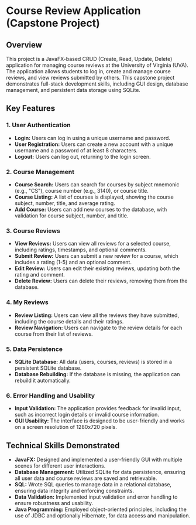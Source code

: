 # Course Review Application (Capstone Project)

## Overview

This project is a JavaFX-based CRUD (Create, Read, Update, Delete) application for managing course reviews at the University of Virginia (UVA). The application allows students to log in, create and manage course reviews, and view reviews submitted by others. This capstone project demonstrates full-stack development skills, including GUI design, database management, and persistent data storage using SQLite.

## Key Features

### 1. User Authentication
   - **Login:** Users can log in using a unique username and password.
   - **User Registration:** Users can create a new account with a unique username and a password of at least 8 characters.
   - **Logout:** Users can log out, returning to the login screen.

### 2. Course Management
   - **Course Search:** Users can search for courses by subject mnemonic (e.g., "CS"), course number (e.g., 3140), or course title.
   - **Course Listing:** A list of courses is displayed, showing the course subject, number, title, and average rating.
   - **Add Course:** Users can add new courses to the database, with validation for course subject, number, and title.

### 3. Course Reviews
   - **View Reviews:** Users can view all reviews for a selected course, including ratings, timestamps, and optional comments.
   - **Submit Review:** Users can submit a new review for a course, which includes a rating (1-5) and an optional comment.
   - **Edit Review:** Users can edit their existing reviews, updating both the rating and comment.
   - **Delete Review:** Users can delete their reviews, removing them from the database.

### 4. My Reviews
   - **Review Listing:** Users can view all the reviews they have submitted, including the course details and their ratings.
   - **Review Navigation:** Users can navigate to the review details for each course from their list of reviews.

### 5. Data Persistence
   - **SQLite Database:** All data (users, courses, reviews) is stored in a persistent SQLite database.
   - **Database Rebuilding:** If the database is missing, the application can rebuild it automatically.

### 6. Error Handling and Usability
   - **Input Validation:** The application provides feedback for invalid input, such as incorrect login details or invalid course information.
   - **GUI Usability:** The interface is designed to be user-friendly and works on a screen resolution of 1280x720 pixels.

## Technical Skills Demonstrated

- **JavaFX:** Designed and implemented a user-friendly GUI with multiple scenes for different user interactions.
- **Database Management:** Utilized SQLite for data persistence, ensuring all user data and course reviews are saved and retrievable.
- **SQL:** Wrote SQL queries to manage data in a relational database, ensuring data integrity and enforcing constraints.
- **Data Validation:** Implemented input validation and error handling to ensure robustness and usability.
- **Java Programming:** Employed object-oriented principles, including the use of JDBC and optionally Hibernate, for data access and manipulation.
